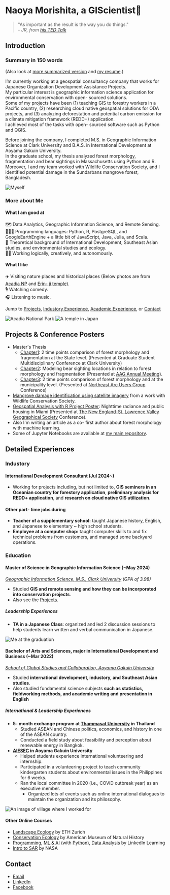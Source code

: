 # Naoya Morishita, a GIScientist🗾
> "As important as the result is the way you do things."<br>
> *-  JR, from [his TED Talk](https://www.ted.com/talks/jr_my_wish_use_art_to_turn_the_world_inside_out)*

## Introduction
### Summary in 150 words
(Also look at [more summarized version](ReadMe.md) and [my resume](https://docs.google.com/document/d/1ijZtEYsCy4wlroVGakiaZGIpIcOqZZFoT6h-3xpDmWk/edit?usp=sharing).)

I’m currently working at a geospatial consultancy company that works for Japanese Organization Development Assistance Projects.<br>
My particular interest is geographic information science application for environmental conservation with open- sourced solutions.<br>
Some of my projects have been (1) teaching GIS to forestry workers in a Pacific country, (2) researching cloud native geospatial solutions for ODA projects, and (3) analyzing deforestation and potential carbon emission for a climate mitigation framework (REDD+) application.<br>
I achieved most of the tasks with open- sourced software such as Python and QGIS.

Before joining the company, I completed M.S. in Geographic Information Science at Clark University and B.A.S. in International Development at Aoyama Gakuin University.<br>
In the graduate school, my thesis analyzed forest morphology, fragmentation and bear sightings in Massachusetts using Python and R.<br>
Moreover, I and my team worked with Wildlife Conservation Society, and I identified potential damage in the Sundarbans mangrove forest, Bangladesh.

![Myself](files/me.jpeg)

### More about Me
#### What I am good at
🗺️ Data Analytics, Geographic Information Science, and Remote Sensing.<br>
🧑🏻‍💻 Programming languages: Python, R, PostgreSQL, and GoogleEarthEngine + a little bit of JavaScript, Java, Julia, and Scala.<br>
🐘 Theoretical background of International Development, Southeast Asian studies, and environmental studies and ecology.<br>
👨‍💼 Working logically, creatively, and autonomously.

#### What I like
✈️ Visiting nature places and historical places (Below photos are from [Acadia NP](https://www.nps.gov/acad/index.htm) and [Erin- ji temple](https://www.yamanashi-kankou.jp/english/uncover/erinji-temple.html)).<br>
🎙️ Watching comedy.<br>
🎧 Listening to music.

Jump to [Projects](projects--conference-poster),  [Industory Experience](#industory), [Academic Experience](#education), or [Contact](#contact)

![Acadia National Park](files/acadia.jpeg) ![A temple in Japan](files/temple.jpeg)<br>

## Projects & Conference Posters
- Master's Thesis
    - [Chapter1](https://drive.google.com/file/d/1v95dtnStOPnyLN8tAxUJsYyh5a1dnrAG/view?usp=sharing): 2 time points comparison of forest morphology and fragmentation at the State level. (Presented at Graduate Student Multidisciplinary Conference at Clark University)
    - [Chapter2](https://drive.google.com/file/d/1KTwdp9Vc1m3MdMPhjuuXkAoh-fcOZSoI/view?usp=sharing): Modeling bear sighting locations in relation to forest morphology and fragmentation (Presented at [AAG Annual Meeting](https://www.aag.org)).
    - [Chapter3](https://drive.google.com/file/d/1-XQnP7SMEBXeoL6QF7A_Z-PsrLKH_6yW/view?usp=sharing): 2 time points comparison of forest morphology and at the municipality level. (Presented at [Northeast Arc Users Group](https://www.northeastarc.org) Conference)
- [Mangrove damage identification using satellite imagery](https://code.earthengine.google.com/063ff9e04d1d0fde236d127a250fa4e2) from a work with Wildlife Conservation Society.
- [Geospatial Analysis with R Project Poster](https://drive.google.com/file/d/1przSzgX2w7Bu-Xe5GC-tGOCgut8wtvqH/view?usp=sharing): Nighttime radiance and public housing in Miami (Presented at [The New England-St. Lawrence Valley Geographical Society](https://nestval.aag.org) Conference).
- Also I'm writing an article as a co- first author about forest morphology with machine learning.
- Some of Jupyter Notebooks are available at [my main repository](https://github.com/naoyamorishita/main).

## Detailed Experiences
### Industory
#### International Development Consultant (Jul 2024~)
- Working for projects including, but not limited to, **GIS seminers in an Oceanian country for forestory application**, **preliminary analysis for REDD+ application**, and **research on cloud native GIS utilization.**

#### Other part- time jobs during
- **Teacher of a supplementary school:** taught Japanese history, English, and Japanese to elementary ~ high school students.
- **Employee at a computer shop:** taught computer skills to and fix technical problems from customers, and managed some backyard operations.

### Education
#### Master of Science in Geographic Information Science (~May 2024)
*[Geographic Information Science, M.S., Clark University](https://www.clarku.edu/programs/masters/geographic-information-science-ms/) (GPA of 3.98)*<br>
- Studied **GIS and remote sensing and how they can be incorporated into conservation projects**.<br> 
- Also see the [Projects](projects--conference-poster).


##### Leadership Experiences
- **TA in a Japanese Class**: organized and led 2 discussion sessions to help students learn written and verbal communication in Japanese.

![Me at the graduation](files/clark_gradphoto.jpeg)

#### Bachelor of Arts and Sciences, major in International Development and Business (~Mar 2022)
*[School of Global Studies and Collaboration, Aoyama Gakuin University](https://www.aoyama.ac.jp/en/academic/undergraduate/gsc/)*

- Studied **international development, industory, and Southeast Asian studies**.
- Also studied fundamental science subjects **such as statistics, fieldworking methods, and academic writing and presentation in English**

##### International & Leadership Experiences
- **5- month exchange program at [Thammasat University](https://tu.ac.th/en) in Thailand**
    - Studied ASEAN and Chinese politics, economics, and history in one of the ASEAN country.
    - Conducted a field study about feasibility and perception about renewable energy in Bangkok.
- **[AIESEC](https://aiesec.org) in Aoyama Gakuin University**
    - Helped students experience international volunteering and internship.
    - Participated in a volunteering project to teach community kindergarten students about environmental issues in the Philippines for 6 weeks.
    - Ran the local committee in 2020 (i.e., COVID outbreak year) as an executive member.
        - Organized lots of events such as online international dialogues to maintain the organization and its philosophy.

![An image of village where I worked for](./files/ph_village.jpeg)

#### Other Online Courses
- [Landscape Ecology](https://drive.google.com/file/d/1dHDsb4criQKbVJMupAKrU_rGuc3bFMUw/view?usp=sharing) by ETH Zurich
- [Conservation Ecology](https://drive.google.com/file/d/15k8ShLK5vE3C619Qdl-N4H_LAEAscX9a/view?usp=sharing) by American Museum of Natural History
- [Programming](https://drive.google.com/file/d/1YJccMzebTXIdLNOrHuIpP-dfA_wZ53_Y/view?usp=sharing), [ML & AI](https://drive.google.com/file/d/1K3BidFksVIzJzeyVH5FxiqKm6yLhshoD/view?usp=sharing) (with [Python](https://drive.google.com/file/d/1yDNTTXXLZ6nQ4tm0c2QF3lfiaxpHiCrO/view?usp=sharing)), [Data Analysis](https://drive.google.com/file/d/1LpEq5fhV-XX4A3liiJKM1x6qt8cb2jIf/view?usp=sharing) by LinkedIn Learning
- [Intro to SAR](https://drive.google.com/file/d/1ztXKeByR3P3V-6qKtt5EuXAtV_-W8ayz/view?usp=sharing) by NASA

## Contact
- [Email](mailto:0zh4772g325515u64@gmail.com)
- [LinkedIn](https://www.linkedin.com/in/naoya-morishita-705393254/)
- [Facebook](https://www.facebook.com/naoya.morishita.56/)
